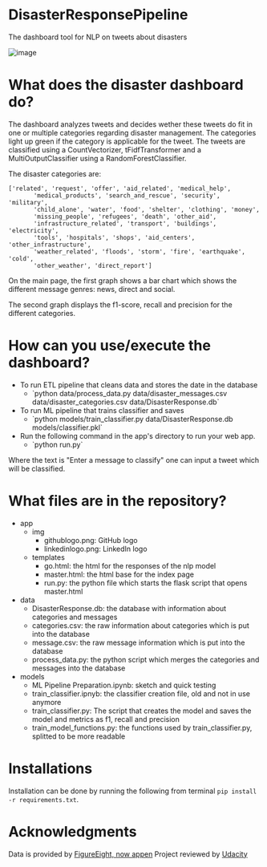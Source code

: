 # DisasterResponsePipeline
The dashboard tool for NLP on tweets about disasters

![image](https://user-images.githubusercontent.com/87130574/145090866-31068199-438b-4bb4-bbf9-af5185193abc.png)
# What does the disaster dashboard do?
The dashboard analyzes tweets and decides wether these tweets do fit in one or multiple categories regarding disaster management. The categories light up green if the category is applicable for the tweet.
The tweets are classified using a CountVectorizer, tFidfTransformer and a MultiOutputClassifier using a RandomForestClassifier.


The disaster categories are:
```
['related', 'request', 'offer', 'aid_related', 'medical_help',
       'medical_products', 'search_and_rescue', 'security', 'military',
       'child_alone', 'water', 'food', 'shelter', 'clothing', 'money',
       'missing_people', 'refugees', 'death', 'other_aid',
       'infrastructure_related', 'transport', 'buildings', 'electricity',
       'tools', 'hospitals', 'shops', 'aid_centers', 'other_infrastructure',
       'weather_related', 'floods', 'storm', 'fire', 'earthquake', 'cold',
       'other_weather', 'direct_report']
```

On the main page, the first graph shows a bar chart which shows the different message genres: news, direct and social.

The second graph displays the f1-score, recall and precision for the different categories.



# How can you use/execute the dashboard?
<ul>
       <li>To run ETL pipeline that cleans data and stores the date in the database
        <ul>
               <li>`python data/process_data.py data/disaster_messages.csv data/disaster_categories.csv data/DisasterResponse.db`
              </ul>
    <li>To run ML pipeline that trains classifier and saves
           <ul>
                  <li>`python models/train_classifier.py data/DisasterResponse.db models/classifier.pkl`
           </ul>
   <li>Run the following command in the app's directory to run your web app.
          <ul>
                 <li>`python run.py`
          </ul>
</ul>

Where the text is "Enter a message to classify" one can input a tweet which will be classified.



# What files are in the repository?
<ul>
       <li>app
       <ul>
         <li>img
         <ul>
              <li>githublogo.png: GitHub logo
              <li>linkedinlogo.png: LinkedIn logo
         </ul>
         <li>templates
         <ul>
                <li>go.html: the html for the responses of the nlp model
                <li>master.html: the html base for the index page
                <li>run.py: the python file which starts the flask script that opens master.html
                </ul>
              </ul>
  <li>data
  <ul>
    <li>DisasterResponse.db: the database with information about categories and messages
    <li>categories.csv: the raw information about categories which is put into the database
    <li>message.csv: the raw message information which is put into the database
    <li>process_data.py: the python script which merges the categories and messages into the database
  </ul>
  <li>models
    <ul>
    <li>ML Pipeline Preparation.ipynb: sketch and quick testing
    <li>train_classifier.ipnyb: the classifier creation file, old and not in use anymore
    <li>train_classifier.py: The script that creates the model and saves the model and metrics as f1, recall and precision
    <li>train_model_functions.py: the functions used by train_classifier.py, splitted to be more readable
         </ul>
              </ul>

# Installations
Installation can be done by running the following from terminal ```pip install -r requirements.txt```.

# Acknowledgments
Data is provided by [FigureEight, now appen](https://appen.com/)
Project reviewed by [Udacity](https://www.udacity.com/)
